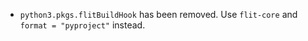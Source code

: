 - `python3.pkgs.flitBuildHook` has been removed. Use `flit-core` and `format = "pyproject"` instead.

